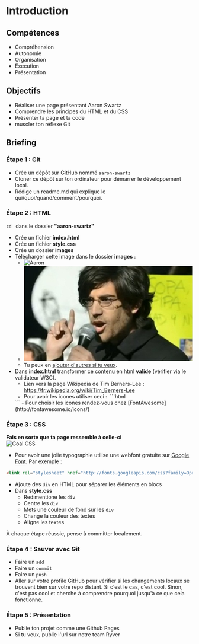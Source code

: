 # Introduction

## Compétences

- Compréhension
- Autonomie
- Organisation
- Execution
- Présentation

## Objectifs

- Réaliser une page présentant Aaron Swartz
- Comprendre les principes du HTML et du CSS
- Présenter ta page et ta code
- muscler ton réflexe Git

## Briefing

### Étape 1 : Git

- Crée un dépôt sur GitHub nommé `aaron-swartz`
- Cloner ce dépôt sur ton ordinateur pour démarrer le développement local.
- Rédige un readme.md qui explique le qui/quoi/quand/comment/pourquoi.

### Étape 2 : HTML

`cd ` dans le dossier **"aaron-swartz"**

- Crée un fichier **index.html**
- Crée un fichier **style.css**
- Crée un dossier **images**
- Télécharger cette image dans le dossier **images** :   
	- ![Aaron](https://www.internethalloffame.org/sites/default/files/inductees/Aaron%20Swartz.jpg)
	- ![](./images/aaron-swartz.jpg)
	- Tu peux en [ajouter d'autres si tu veux](https://www.ecosia.org/images?q=aaron+swartz).  
- Dans **index.html** transformer [ce contenu](./contenus/8-contenu_aaron-swartz.md) en html **valide** (vérifier via le validateur W3C).
  - Lien vers la page Wikipedia de Tim Berners-Lee : https://fr.wikipedia.org/wiki/Tim_Berners-Lee
  - Pour avoir les icones utiliser ceci : 
  ```html
  <link href="http://maxcdn.bootstrapcdn.com/font-awesome/4.2.0/css/font-awesome.min.css" rel="stylesheet">
  ``` 
  - Pour choisir les icones rendez-vous chez [FontAwesome](http://fontawesome.io/icons/)

### Étape 3 : CSS

**Fais en sorte que ta page ressemble à celle-ci**  
![Goal CSS](images/goal-css.png)

- Pour avoir une jolie typographie utilise une webfont gratuite sur [Google Font](https://fonts.google.com/?query=open&selection.family=Montserrat|Open+Sans). Par exemple :   

```html  
<link rel="stylesheet" href="http://fonts.googleapis.com/css?family=Open+Sans:400,300,700|Montserrat:400,700">
```

- Ajoute des `div` en HTML pour séparer les éléments en blocs
- Dans **style.css**
   - Redimentione les `div`
   - Centre les `div`
   - Mets une couleur de fond sur les `div`
   - Change la couleur des textes
   - Aligne les textes

À chaque étape réussie, pense à committer localement.

### Étape 4 : Sauver avec Git

- Faire un `add` 
- Faire un `commit` 
- Faire un `push`
- Aller sur votre profile GitHub pour vérifier si les changements locaux se trouvent bien sur votre repo distant. Si c'est le cas, c'est cool. Sinon, c'est pas cool et cherche à comprendre pourquoi jusqu'à ce que cela fonctionne.

### Étape 5 : Présentation

- Publie ton projet comme une Github Pages
- Si tu veux, publie l'url sur notre team Ryver 








